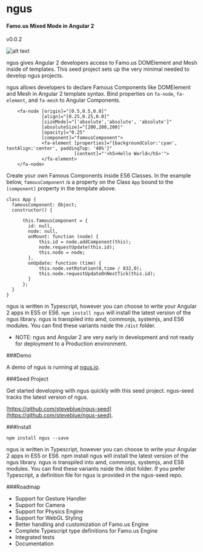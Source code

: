 # ngus

#### Famo.us Mixed Mode in Angular 2

v0.0.2

![alt text](http://ngus.io/screenshots/ngus.gif "Famo.us DOMElement and Mesh in a Mixed Mode Scene")

ngus gives Angular 2 developers access to Famo.us DOMElement and Mesh inside of templates. This seed project sets up the very minimal needed to develop ngus projects.

ngus allows developers to declare Famous Components like DOMElement and Mesh in Angular 2 template syntax. Bind properties on `fa-node`, `fa-element`, and `fa-mesh` to Angular Components.  


```
    <fa-node [origin]="[0.5,0.5,0.0]"
             [align]="[0.25,0.25,0.0]"
             [sizeMode]="['absolute','absolute', 'absolute']"
             [absoluteSize]="[200,200,200]"
             [opacity]="0.25"
             [component]="famousComponent">
             <fa-element [properties]="{backgroundColor:'cyan', textAlign:'center', paddingTop: '40%'}"
                         [content]="'<h5>Hello World</h5>'">
             </fa-element>
    </fa-node>

```

Create your own Famous Components inside ES6 Classes. In the example below, `famousComponent` is a property on the Class `App` bound to the `[component]` property in the template above.

```
class App {
  famousComponent: Object;
  constructor() {

      this.famousComponent = {
        id: null,
        node: null,
        onMount: function (node) {
            this.id = node.addComponent(this);
            node.requestUpdate(this.id);
            this.node = node;
        },
        onUpdate: function (time) {
            this.node.setRotation(0,time / 832,0);
            this.node.requestUpdateOnNextTick(this.id);
        }
      };
  }
}
```

ngus is written in Typescript, however you can choose to write your Angular 2 apps in ES5 or ES6. `npm install ngus` will install the latest version of the ngus library. ngus is transpiled into amd, commonjs, systemjs, and ES6 modules. You can find these variants nside the `/dist` folder. 

* NOTE: ngus and Angular 2 are very early in development and not ready for deployment to a Production environment.

###Demo

A demo of ngus is running at [ngus.io](http://ngus.io).

###Seed Project

Get started developing with ngus quickly with this seed project.  ngus-seed tracks the latest version of ngus.

[https://github.com/steveblue/ngus-seed](https://github.com/steveblue/ngus-seed).


###Install


```
npm install ngus --save

```

ngus is written in Typescript, however you can choose to write your Angular 2 apps in ES5 or ES6. npm install ngus will install the latest version of the ngus library. ngus is transpiled into amd, commonjs, systemjs, and ES6 modules. You can find these variants nside the /dist folder. If you prefer Typescript, a definition file for ngus is provided in the ngus-seed repo.



###Roadmap

* Support for Gesture Handler
* Support for Camera
* Support for Physics Engine
* Support for WebGL Styling
* Better handling and customization of Famo.us Engine
* Complete Typescript type definitions for Famo.us Engine
* Integrated tests
* Documentation
